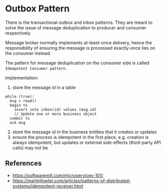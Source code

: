 # Outbox Pattern

There is the transactional outbox and inbox patterns. They are meant to solve the issue of message deduplication to producer and consumer respectively.

Message broker normally implements at-least-once delivery, hence the responsibility of ensuring the message is processed exactly-once lies on the consumer instead.

The pattern for message deduplication on the consumer side is called `Idempotent Consumer pattern`.


Implementation:
1. store the message id in a table


```
while (true):
  msg = read()
  begin tx
    insert into inbox(id) values (msg.id)
    // Update one or more business object
  commit tx
  ack msg
```

2. store the message id in the business entities that it creates or updates
3. ensure the process is idempotent in the first place, e.g. creation is always idempotent, but updates or external side-effects (third-party API calls) may not be


## References

- https://softwaremill.com/microservices-101/
- https://martinfowler.com/articles/patterns-of-distributed-systems/idempotent-receiver.html
